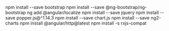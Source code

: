 npm install --save bootstrap
npm install --save @ng-bootstrap/ng-bootstrap
ng add @angular/localize
npm install --save jquery
npm install --save popper.js@^1.14.3
npm install --save chart.js
npm install --save ng2-charts
npm install @angular/http@latest
npm install -s rxjs-compat